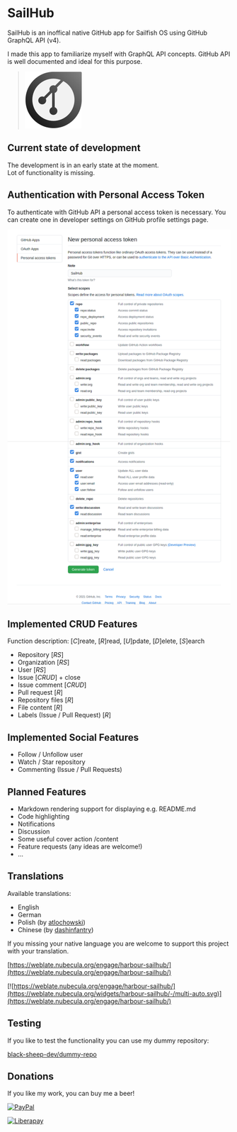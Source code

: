 # SailHub
SailHub is an inoffical native GitHub app for Sailfish OS using GitHub GraphQL API (v4).

I made this app to familiarize myself with GraphQL API concepts. GitHub API is well documented and ideal for this purpose.

>![](icons/128x128/harbour-sailhub.png)

## Current state of development

The development is in an early state at the moment.  
Lot of functionality is missing.

## Authentication with Personal Access Token
To authenticate with GitHub API a personal access token is necessary. You can create one in developer settings on GitHub profile settings page.

![](doc/images/github_personal_access_token.png)

## Implemented CRUD Features
Function description: [*C*]reate, [*R*]read, [*U*]pdate, [*D*]elete, [*S*]earch

- Repository [*RS*]
- Organization [*RS*]
- User [*RS*]
- Issue [*CRUD*] + close
- Issue comment [*CRUD*]
- Pull request [*R*]
- Repository files [*R*]
- File content [*R*]
- Labels (Issue / Pull Request) [*R*]

## Implemented Social Features

- Follow / Unfollow user
- Watch / Star repository
- Commenting (Issue / Pull Requests)

## Planned Features
- Markdown rendering support for displaying e.g. README.md
- Code highlighting
- Notifications
- Discussion
- Some useful cover action /content
- Feature requests (any ideas are welcome!)
- ...

## Translations
Available translations:

- English
- German
- Polish (by [atlochowski](https://github.com/atlochowski))
- Chinese (by [dashinfantry](https://github.com/dashinfantry))
  
If you missing your native language you are welcome to support this project with your translation.

[https://weblate.nubecula.org/engage/harbour-sailhub/](https://weblate.nubecula.org/engage/harbour-sailhub/)

[![https://weblate.nubecula.org/engage/harbour-sailhub/](https://weblate.nubecula.org/widgets/harbour-sailhub/-/multi-auto.svg)](https://weblate.nubecula.org/engage/harbour-sailhub/)

## Testing
If you like to test the functionality you can use my dummy repository:

[black-sheep-dev/dummy-repo](https://github.com/black-sheep-dev/dummy-repo)

## Donations

If you like my work, you can buy me a beer! 

[![PayPal](https://www.paypalobjects.com/en_US/i/btn/btn_donate_LG.gif) ](https://www.paypal.com/paypalme/nubecula/1)

[![Liberapay](https://liberapay.com/assets/widgets/donate.svg)](https://liberapay.com/black-sheep-dev/donate)
